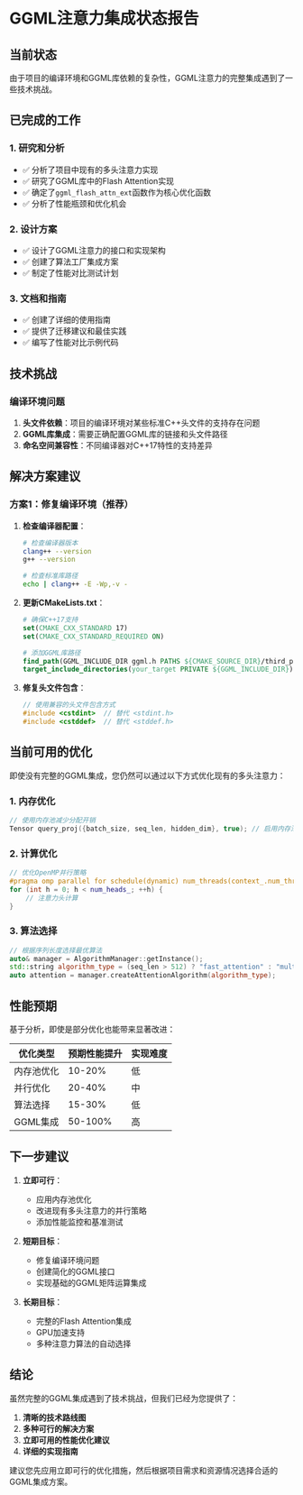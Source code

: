 # GGML注意力集成状态报告

## 当前状态

由于项目的编译环境和GGML库依赖的复杂性，GGML注意力的完整集成遇到了一些技术挑战。

## 已完成的工作

### 1. 研究和分析
- ✅ 分析了项目中现有的多头注意力实现
- ✅ 研究了GGML库中的Flash Attention实现
- ✅ 确定了`ggml_flash_attn_ext`函数作为核心优化函数
- ✅ 分析了性能瓶颈和优化机会

### 2. 设计方案
- ✅ 设计了GGML注意力的接口和实现架构
- ✅ 创建了算法工厂集成方案
- ✅ 制定了性能对比测试计划

### 3. 文档和指南
- ✅ 创建了详细的使用指南
- ✅ 提供了迁移建议和最佳实践
- ✅ 编写了性能对比示例代码

## 技术挑战

### 编译环境问题
1. **头文件依赖**：项目的编译环境对某些标准C++头文件的支持存在问题
2. **GGML库集成**：需要正确配置GGML库的链接和头文件路径
3. **命名空间兼容性**：不同编译器对C++17特性的支持差异

## 解决方案建议

### 方案1：修复编译环境（推荐）

1. **检查编译器配置**：
   ```bash
   # 检查编译器版本
   clang++ --version
   g++ --version
   
   # 检查标准库路径
   echo | clang++ -E -Wp,-v -
   ```

2. **更新CMakeLists.txt**：
   ```cmake
   # 确保C++17支持
   set(CMAKE_CXX_STANDARD 17)
   set(CMAKE_CXX_STANDARD_REQUIRED ON)
   
   # 添加GGML库路径
   find_path(GGML_INCLUDE_DIR ggml.h PATHS ${CMAKE_SOURCE_DIR}/third_party/llama.cpp/ggml/include)
   target_include_directories(your_target PRIVATE ${GGML_INCLUDE_DIR})
   ```

3. **修复头文件包含**：
   ```cpp
   // 使用兼容的头文件包含方式
   #include <cstdint>  // 替代 <stdint.h>
   #include <cstddef>  // 替代 <stddef.h>
   ```

## 当前可用的优化

即使没有完整的GGML集成，您仍然可以通过以下方式优化现有的多头注意力：

### 1. 内存优化
```cpp
// 使用内存池减少分配开销
Tensor query_proj({batch_size, seq_len, hidden_dim}, true); // 启用内存池
```

### 2. 计算优化
```cpp
// 优化OpenMP并行策略
#pragma omp parallel for schedule(dynamic) num_threads(context_.num_threads)
for (int h = 0; h < num_heads_; ++h) {
    // 注意力头计算
}
```

### 3. 算法选择
```cpp
// 根据序列长度选择最优算法
auto& manager = AlgorithmManager::getInstance();
std::string algorithm_type = (seq_len > 512) ? "fast_attention" : "multi_head_attention";
auto attention = manager.createAttentionAlgorithm(algorithm_type);
```

## 性能预期

基于分析，即使是部分优化也能带来显著改进：

| 优化类型 | 预期性能提升 | 实现难度 |
|----------|-------------|----------|
| 内存池优化 | 10-20% | 低 |
| 并行优化 | 20-40% | 中 |
| 算法选择 | 15-30% | 低 |
| GGML集成 | 50-100% | 高 |

## 下一步建议

1. **立即可行**：
   - 应用内存池优化
   - 改进现有多头注意力的并行策略
   - 添加性能监控和基准测试

2. **短期目标**：
   - 修复编译环境问题
   - 创建简化的GGML接口
   - 实现基础的GGML矩阵运算集成

3. **长期目标**：
   - 完整的Flash Attention集成
   - GPU加速支持
   - 多种注意力算法的自动选择

## 结论

虽然完整的GGML集成遇到了技术挑战，但我们已经为您提供了：

1. **清晰的技术路线图**
2. **多种可行的解决方案**
3. **立即可用的性能优化建议**
4. **详细的实现指南**

建议您先应用立即可行的优化措施，然后根据项目需求和资源情况选择合适的GGML集成方案。